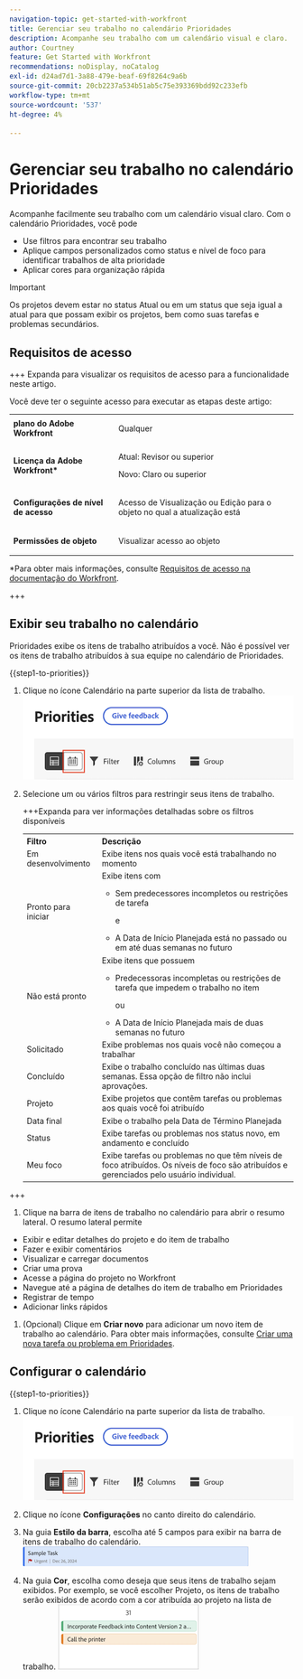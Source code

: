 ```yaml
---
navigation-topic: get-started-with-workfront
title: Gerenciar seu trabalho no calendário Prioridades
description: Acompanhe seu trabalho com um calendário visual e claro.
author: Courtney
feature: Get Started with Workfront
recommendations: noDisplay, noCatalog
exl-id: d24ad7d1-3a88-479e-beaf-69f8264c9a6b
source-git-commit: 20cb2237a534b51ab5c75e393369bdd92c233efb
workflow-type: tm+mt
source-wordcount: '537'
ht-degree: 4%

---
```


# Gerenciar seu trabalho no calendário Prioridades

Acompanhe facilmente seu trabalho com um calendário visual claro. Com o calendário Prioridades, você pode

* Use filtros para encontrar seu trabalho
* Aplique campos personalizados como status e nível de foco para identificar trabalhos de alta prioridade
* Aplicar cores para organização rápida

>[!IMPORTANT]
>
>Os projetos devem estar no status Atual ou em um status que seja igual a atual para que possam exibir os projetos, bem como suas tarefas e problemas secundários.


## Requisitos de acesso

+++ Expanda para visualizar os requisitos de acesso para a funcionalidade neste artigo.

Você deve ter o seguinte acesso para executar as etapas deste artigo:

<table style="table-layout:auto"> 
 <col> 
 </col> 
 <col> 
 </col> 
 <tbody> 
  <tr> 
   <td role="rowheader"><strong>plano do Adobe Workfront</strong></td> 
   <td> <p>Qualquer</p> </td> 
  </tr> 
  <tr> 
   <td role="rowheader"><strong>Licença da Adobe Workfront*</strong></td> 
   <td> 
   <p>Atual: Revisor ou superior</p>
   <p>Novo: Claro ou superior</p> 
   </td> 
  </tr> 
  <tr> 
   <td role="rowheader"><strong>Configurações de nível de acesso</strong></td> 
   <td> <p>Acesso de Visualização ou Edição para o objeto no qual a atualização está</p></td> 
  </tr> 
  <tr> 
   <td role="rowheader"><strong>Permissões de objeto</strong></td> 
   <td> <p>Visualizar acesso ao objeto</p></td> 
  </tr> 
 </tbody> 
</table>

*Para obter mais informações, consulte [Requisitos de acesso na documentação do Workfront](/help/quicksilver/administration-and-setup/add-users/access-levels-and-object-permissions/access-level-requirements-in-documentation.md).

+++

## Exibir seu trabalho no calendário

Prioridades exibe os itens de trabalho atribuídos a você. Não é possível ver os itens de trabalho atribuídos à sua equipe no calendário de Prioridades.

{{step1-to-priorities}}

1. Clique no ícone Calendário na parte superior da lista de trabalho.
   ![ícone do calendário](assets/calendar-tab.png)
1. Selecione um ou vários filtros para restringir seus itens de trabalho.

   +++Expanda para ver informações detalhadas sobre os filtros disponíveis
   <table>
    <tbody>
    <tr>
    <th>Filtro</th>
    <th>Descrição</th>
    </tr>
        <tr>
        <td>Em desenvolvimento</td>
        <td>Exibe itens nos quais você está trabalhando no momento</td>
        </tr>
        <tr>
        <td>Pronto para iniciar</td>
        <td>Exibe itens com 
        <ul>
        <li>Sem predecessores incompletos ou restrições de tarefa</li>
        <p>e</p>
        <li>A Data de Início Planejada está no passado ou em até duas semanas no futuro</li>
        </ul>
        </td>
        </tr>
        <tr>
        <td>Não está pronto</td>
        <td>Exibe itens que possuem
        <ul>
        <li>Predecessoras incompletas ou restrições de tarefa que impedem o trabalho no item</li>
        <p>ou</p>
        <li>A Data de Início Planejada mais de duas semanas no futuro</li>
        </ul>
        </td>
        </tr>
        <tr>
        <td>Solicitado</td>
        <td>Exibe problemas nos quais você não começou a trabalhar</td>
        </tr>
        <td>Concluído</td>
        <td>Exibe o trabalho concluído nas últimas duas semanas. Essa opção de filtro não inclui aprovações.</td>
        </tr>
        <tr>
        <td>Projeto</td>
        <td>Exibe projetos que contêm tarefas ou problemas aos quais você foi atribuído</td>
        </tr>
        <tr>
        <td>Data final</td>
        <td>Exibe o trabalho pela Data de Término Planejada</td>
        </tr>
        <tr>
        <td>Status</td>
        <td>Exibe tarefas ou problemas nos status novo, em andamento e concluído</td>
        </tr>
        <tr>
        <td>Meu foco</td>
        <td>Exibe tarefas ou problemas no que têm níveis de foco atribuídos. Os níveis de foco são atribuídos e gerenciados pelo usuário individual.</td>
        </tr>
    </tbody>
    </table>

+++

1. Clique na barra de itens de trabalho no calendário para abrir o resumo lateral. O resumo lateral permite

* Exibir e editar detalhes do projeto e do item de trabalho
* Fazer e exibir comentários
* Visualizar e carregar documentos
* Criar uma prova
* Acesse a página do projeto no Workfront
* Navegue até a página de detalhes do item de trabalho em Prioridades
* Registrar de tempo
* Adicionar links rápidos

1. (Opcional) Clique em **Criar novo** para adicionar um novo item de trabalho ao calendário. Para obter mais informações, consulte [Criar uma nova tarefa ou problema em Prioridades](/help/quicksilver/workfront-basics/priorities/create-task-issue-priorities.md).

## Configurar o calendário

{{step1-to-priorities}}

1. Clique no ícone Calendário na parte superior da lista de trabalho.
   ![ícone do calendário](assets/calendar-tab.png)
1. Clique no ícone **Configurações** no canto direito do calendário.

1. Na guia **Estilo da barra**, escolha até 5 campos para exibir na barra de itens de trabalho do calendário.
   ![barra de exemplo](assets/sample-task-for-field-config.png)

1. Na guia **Cor**, escolha como deseja que seus itens de trabalho sejam exibidos. Por exemplo, se você escolher Projeto, os itens de trabalho serão exibidos de acordo com a cor atribuída ao projeto na lista de trabalho.
   ![projeto de cores de amostra](assets/sample-calendar-projects.png)
